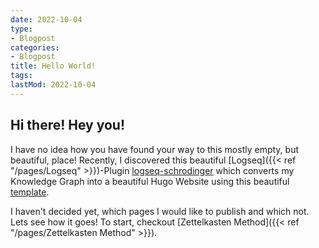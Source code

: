 ```yaml
---
date: 2022-10-04
type:
- Blogpost
categories:
- Blogpost
title: Hello World!
tags:
lastMod: 2022-10-04
---
```

## Hi there! Hey you!

I have no idea how you have found your way to this mostly empty, but beautiful, place!
Recently, I discovered this beautiful [Logseq]({{< ref "/pages/Logseq" >}})-Plugin [logseq-schrodinger](https://github.com/sawhney17/logseq-schrodinger) which converts my Knowledge Graph into a beautiful Hugo Website using this beautiful [template](https://github.com/CharlesChiuGit/Logseq-Hugo-Template).

I haven't decided yet, which pages I would like to publish and which not. Lets see how it goes! To start, checkout [Zettelkasten Method]({{< ref "/pages/Zettelkasten Method" >}}).


